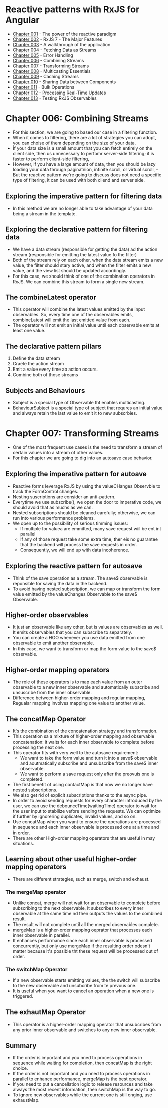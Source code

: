 
# Reactive patterns with RxJS for Angular

- [Chapter 001](Chapter_001.md) - The power of the reactive paradigm
- [Chapter 002](Chapter_002.md) - RxJS 7 - The Major Features
- [Chapter 003](Chapter_003-4.md) -  A walkthrough of the application 
- [Chapter 004](Chapter_003-4.md) - Fetching Data as Streams 
- [Chapter 005](Chapter_005.md) - Error Handling 
- [Chapter 006](Chapter_006-7.md) - Combining Streams
- [Chapter 007](Chapter_006-7.md) - Transforming Streams
- [Chapter 008](Chapter_008.md) - Multicasting Essentials
- [Chapter 009](Chapter_009.md) - Caching Streams
- [Chapter 010](Chapter_010-11.md) - Sharing Data between Components
- [Chapter 011](Chapter_010-11.md) - Bulk Operations
- [Chapter 012](Chapter_012.md) - Processing Real-Time Updates
- [Chapter 013](Chapter_013.md) - Testing RxJS Observables

# Chapter 006: Combining Streams
- For this section, we are going to based our case in a filtering function.
- When it comes to filtering, there are a lot of strategies you can adopt, you can choise of them depending on the size of your data.
- If your data size is a small amount that you can fetch entirely on the client side, then us unnecessary to perfomr server-side filtering; it is faster to perform client-side filtering, 
- However, if you have a large amount of data, then you should be lazy loading your data through paginatnion, infinite scroll, or virtual scroll, 
-But the reactive pattern we're going to discuss does not need a specific type of filtering, it can be used with both cliend and server side.

## Exploring the imperative pattern for filtering data
- In this method we are no longer able to take advantage of your data being a stream in the template.

## Exploring the declarative pattern for filtering data
- We have a data stream (responsible for getting the data) ad the action stream (responsible for emitting the latest value fo the filter)
- Both of the stream rely on each other, when the data stream emits a new value, the filter should stary active, and when the filter emits a new value, and the view list should be updated accordingly.
- For this case, we should think of one of the combination operators in RxJS. We can combine this stream to form a single new stream.

## The combineLatest operator
- This operator will combine the latest values emitted by the input observables. So, every time one of the observables emits, combineLatest will emit the last emitted value from each.
- The operator will not emit an initial value until each observable emits at least one value.

## The declarative pattern pillars
1. Define the data stream
2. Craete the action stream
3. Emit a value every time ab action occurs.
4. Combine both of those streams

## Subjects and Behaviours
- Subject is a special type of Observable tht enables multicasting. 
- BehaviourSubject is a special type of subject that requres an initial value and always retain the last value to emit it to new subscrbies.

# Chapter 007: Transforming Streams
- One of the most frequent use cases is the need to transform a stream of certain values into a stream of other values.
- For this chapter we are going to dig into an autosave case behavior.

## Exploring the imperative pattern for autoave
- Reactive forms leverage RxJS by using the valueCHanges Observble to track the FormControl changes.
- Nesting suscriptions are consider an anti-pattern. 
- Everytime we use subscribe(), we open the door to imperative code, we should avoid that as muchs as we can.
- Nested subscriptions should be cleaned carefully; otherwise, we can run into various performance problems.
- We open up to the possibility of serious timming issues:
    - If multiple for valuea are emmitted, many save request wiil be ent int parallel
    - If any of those request take some extra time, ther eis no guarantee that the backend will process the save requests in order.
    - Consequently, we will end up with data incoherence.

## Exploring the reactive pattern for autosave
- Think of the save operation as a stream. The save$ observable is reponsible for saving the data in the backend.
- To avoid having nested subscription, we can map or transform the form value emitted by the valueChanges Observable to the save$ Observable.

## Higher-order observables
- It just an observable like any other, but is values are observables as well. It emits observables that you can subscribe to separately.
- You can create a HOO whenever you use data emitted from one observable to emit another observable.
- In this case, we want to transform or map the form value to the save$ observable.

## Higher-order mapping operators
- The role of these operators is to map each value from an outer observable to a new inner observable and automatically subscribe and unsuscribe from the inner observable.
- Difference between higher-order mapping and regular mapping, Regualar mapping involves mapping one value to another value. 

## The concatMap Operator
- It's the combination of the concatenation strategy and transformation.
- This operation sa a mixture of higher-order mapping and observable concatenation: it waits for each inner observable to complete before processing the next one.
- This operator fits with very well to the autosave requirement:
    - We want to take the form value and turn it into a save$ observable and aoutmatically subscribe and unsubscribe from the save$ inner observable.
    - We want to perform a save request only after the preovuis one is completed.
- The first benefit of using contactMap is that now we no longer have nested subscriptions.
- We also get rid of explicit subscriptions thanks to the async pipe.
- In order to avoid sending requests for every character introduced by the user, we can use the debounceTime(waitingTime) operator to wait for the user input to stabilize vefore sending the requests. We can optimize if further by ignorering duplicates, invalid values, and so on.
- Use concatMap when you want to ensure the operations are processed in sequence and each inner observable is processed one at a time and in order.
- There are other High-order mapping operators that are useful in may situations.

## Learning about other useful higher-order mapping operators
- There are different strategies, such as merge, switch and exhaust.

### The mergeMap operator
- Unlike concat, merge will not wait for an observable to complete before subscribing to the next observable, It subscribes to every inner observable at the same time nd then outputs the values to the combined result.
- The result will not complete until all the merged observables complete.
- mergeMap is a higher-order mapping oeprator that processes each inner observable in parallel.
- It enhances performance since each inner observable is processed concurrently, but only use mergeMap if the resulting order odesn't matter because it's possible tht these request will be processed out of order.

### The switchMap Operator
- If a new observable starts emitting values, the the switch will subscribe to the new observable and unsubcribe from te prevous one.
- It is useful when you want to cancel an operation when a new one is triggered.

## The exhautMap Operator
- This operator is a higher-order mapping operator that unsubcribes from any prior inner observable and switches to any new inner observable.


## Summary
- If the order is important and you nned to process operations in sequence while waiting for completion, then concatMap is the right choice.
- If the order is not important and you nned to process operations in parallel to enhance performance, mergeMap is the best operator.
- If you need to put a cancellation logic to release resources and take always the most recent information, then switchMap is the way to go.
- To ignore new observables while the current one is still onging, use exhaustMap.

